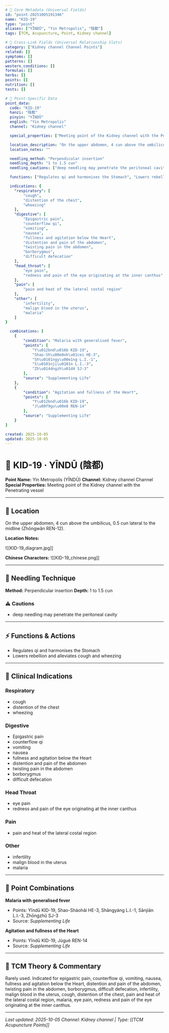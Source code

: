 ```yaml
---
# 🔹 Core Metadata (Universal Fields)
id: "point-20251005191346"
name: "KID-19"
type: "point"
aliases: ["YĪNDŪ", "Yin Metropolis", "陰都"]
tags: [TCM, Acupuncture, Point, Kidney channel]

# 🔹 Cross-Link Fields (Universal Relationship Slots)
category: ["Kidney channel Channel Points"]
related: []
symptoms: []
patterns: []
western_conditions: []
formulas: []
herbs: []
points: []
nutrition: []
tests: []

# 🔹 Point-Specific Data
point_data:
  code: "KID-19"
  hanzi: "陰都"
  pinyin: "YĪNDŪ"
  english: "Yin Metropolis"
  channel: "Kidney channel"

  special_properties: ["Meeting point of the Kidney channel with the Penetrating vessel"]

  location_description: "On the upper abdomen, 4 cun above the umbilicus, 0.5 cun lateral to the midline (Zhōngwǎn REN-12)."
  location_notes: ""

  needling_method: "Perpendicular insertion"
  needling_depth: "1 to 1.5 cun"
  needling_cautions: ["deep needling may penetrate the peritoneal cavity"]

  functions: ["Regulates qi and harmonises the Stomach", "Lowers rebellion and alleviates cough and wheezing"]

  indications: {
    "respiratory": [
        "cough",
        "distention of the chest",
        "wheezing"
    ],
    "digestive": [
        "Epigastric pain",
        "counterflow qi",
        "vomiting",
        "nausea",
        "fullness and agitation below the Heart",
        "distention and pain of the abdomen",
        "twisting pain in the abdomen",
        "borborygmus",
        "difficult defecation"
    ],
    "head_throat": [
        "eye pain",
        "redness and pain of the eye originating at the inner canthus"
    ],
    "pain": [
        "pain and heat of the lateral costal region"
    ],
    "other": [
        "infertility",
        "malign blood in the uterus",
        "malaria"
    ]
}

  combinations: [
    {
        "condition": "Malaria with generalised fever",
        "points": [
            "Y\u012bnd\u016b KID-19",
            "Shao-Sh\u00e0oh\u01cei HE-3",
            "Sh\u0101ngy\u00e1ng L.I.-1",
            "S\u0101nji\u0101n L.I.-3",
            "Zh\u014dngzh\u01d4 SJ-3"
        ],
        "source": "Supplementing Life"
    },
    {
        "condition": "Agitation and fullness of the Heart",
        "points": [
            "Y\u012bnd\u016b KID-19",
            "J\u00f9gu\u00e8 REN-14"
        ],
        "source": "Supplementing Life"
    }
]

created: 2025-10-05
updated: 2025-10-05
---
```


# 📍 KID-19 · YĪNDŪ (陰都)

**Point Name:** Yin Metropolis (YĪNDŪ)
**Channel:** Kidney channel Channel
**Special Properties:** Meeting point of the Kidney channel with the Penetrating vessel

---

## 📍 Location

On the upper abdomen, 4 cun above the umbilicus, 0.5 cun lateral to the midline (Zhōngwǎn REN-12).

**Location Notes:**


![[KID-19_diagram.jpg]]

**Chinese Characters:** ![[KID-19_chinese.png]]

---

## 🔧 Needling Technique

**Method:** Perpendicular insertion
**Depth:** 1 to 1.5 cun

### ⚠️ Cautions
- deep needling may penetrate the peritoneal cavity

---

## ⚡ Functions & Actions
- Regulates qi and harmonises the Stomach
- Lowers rebellion and alleviates cough and wheezing

---

## 🎯 Clinical Indications

### Respiratory
- cough
- distention of the chest
- wheezing

### Digestive
- Epigastric pain
- counterflow qi
- vomiting
- nausea
- fullness and agitation below the Heart
- distention and pain of the abdomen
- twisting pain in the abdomen
- borborygmus
- difficult defecation

### Head Throat
- eye pain
- redness and pain of the eye originating at the inner canthus

### Pain
- pain and heat of the lateral costal region

### Other
- infertility
- malign blood in the uterus
- malaria

---

## 🔗 Point Combinations

**Malaria with generalised fever**
- Points: Yīndū KID-19, Shao-Shàohǎi HE-3, Shāngyáng L.I.-1, Sānjiān L.I.-3, Zhōngzhǔ SJ-3
- Source: *Supplementing Life*

**Agitation and fullness of the Heart**
- Points: Yīndū KID-19, Jùguè REN-14
- Source: *Supplementing Life*

---

## 🧬 TCM Theory & Commentary

Rarely used.
Indicated for epigastric pain, counterflow qi, vomiting, nausea, fullness and agitation below the Heart, distention and pain of the abdomen, twisting pain in the abdomen, borborygmus, difficult defecation, infertility, malign blood in the uterus, cough, distention of the chest, pain and heat of the lateral costal region, malaria, eye pain, redness and pain of the eye originating at the inner canthus.

---

*Last updated: 2025-10-05*
*Channel: Kidney channel | Type: [[TCM Acupuncture Points]]*
